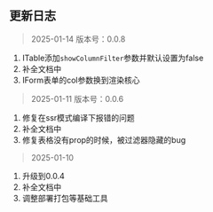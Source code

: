 ## 更新日志

> 2025-01-14 版本号：0.0.8
1. ITable添加`showColumnFilter`参数并默认设置为false
2. 补全文档中
3. IForm表单的col参数换到渲染核心

> 2025-01-11 版本号：0.0.6
1. 修复在ssr模式编译下报错的问题
2. 补全文档中
3. 修复表格没有prop的时候，被过滤器隐藏的bug

> 2025-01-10
1. 升级到0.0.4
2. 补全文档中
3. 调整部署打包等基础工具

